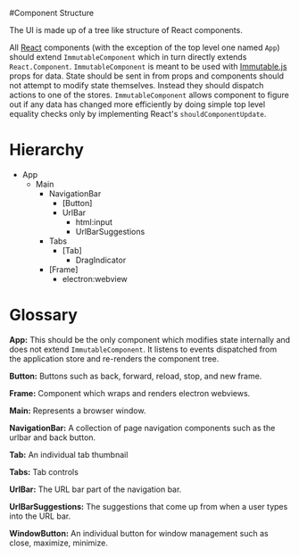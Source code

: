 #Component Structure

The UI is made up of a tree like structure of React components.

All [React](https://facebook.github.io/react/) components (with the exception of the top level one named `App`) should extend `ImmutableComponent` which in turn directly extends `React.Component`.
`ImmutableComponent` is meant to be used with [Immutable.js](http://facebook.github.io/immutable-js/) props for data.  State should be sent in from props and components should not attempt to modify state themselves.  Instead they should dispatch actions to one of the stores.
`ImmutableComponent` allows component to figure out if any data has changed more efficiently by doing simple top level equality checks only by implementing React's `shouldComponentUpdate`.

# Hierarchy

- App
  - Main
    - NavigationBar
      - [Button]
      - UrlBar
        - html:input
        - UrlBarSuggestions
    - Tabs
      - [Tab]
        - DragIndicator
    - [Frame]
      - electron:webview

# Glossary

**App:**
This should be the only component which modifies state internally and does not extend `ImmutableComponent`.
It listens to events dispatched from the application store and re-renders the component tree.

**Button:**
Buttons such as back, forward, reload, stop, and new frame.

**Frame:**
Component which wraps and renders electron webviews.

**Main:**
Represents a browser window.

**NavigationBar:**
A collection of page navigation components such as the urlbar and back button.

**Tab:**
An individual tab thumbnail

**Tabs:**
Tab controls

**UrlBar:**
The URL bar part of the navigation bar.

**UrlBarSuggestions:**
The suggestions that come up from when a user types into the URL bar.

**WindowButton:**
An individual button for window management such as close, maximize, minimize.
